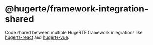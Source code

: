 # @hugerte/framework-integration-shared
Code shared between multiple HugeRTE framework integrations like [hugerte-react](https://github.com/hugerte/hugerte-react) and [hugerte-vue](https://github.com/hugerte/hugerte-vue).
